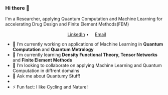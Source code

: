 ### Hi there 👋

I'm a Researcher, applying Quantum Computation and Machine Learning for accelerating Drug Design and Finite Element Methods(FEM)

<p align="center">
  <a href="https://www.linkedin.com/in/farhadabdi/"><img src="https://img.icons8.com/color/96/000000/linkedin-circled.png" height="16"/>LinkedIn</a> •
  <a href="mailto:qai.abdi@gmail.com"><img src="https://img.icons8.com/color/96/000000/email.png" height="16"/>Email</a>
</p>

- 🔭 I’m currently working on applications of Machine Learning in **Quantum Computation** and **Quantum Metrology**
- 🌱 I’m currently learning **Density Functional Theory, Tensor Networks** and **Finite Element Methods**
- 👯 I’m looking to collaborate on applying Machine Learning and Quantum Computation in diffrent domains
- 💬 Ask me about Quantumy Stuff!
- 
- ⚡ Fun fact: I like Cycling and Nature!

